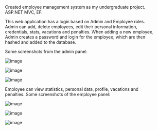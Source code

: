 Created employee management system as my undergraduate project. ASP.NET MVC, EF.

This web application has a login based on Admin and Employee roles. Admin can add, delete employees, edit their personal information, credentials, stats, vacations and penalties. When adding a new employee, Admin creates a password and login for the employee, which are then hashed and added to the database. 

Some screenshots from the admin panel:

![image](https://github.com/user-attachments/assets/89cfba43-6916-4c9f-8931-2a4f4ca861f1)

![image](https://github.com/user-attachments/assets/5f8a5c86-f50f-43a4-b14d-595d5c873957)

![image](https://github.com/user-attachments/assets/2ac5425a-4a36-4729-9a35-f58c77107c28)

Employee can view statistics, personal data, profile, vacations and penalties.
Some screenshots of the employee panel:

![image](https://github.com/user-attachments/assets/3f5804b6-0af0-4f53-8628-fd98511a3498)

![image](https://github.com/user-attachments/assets/ece4cfd6-e7af-4389-bd20-cd72a0603ee4)

![image](https://github.com/user-attachments/assets/1d048cc9-879f-4d14-81b2-dd427ec32d2c)
